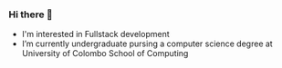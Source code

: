 ### Hi there 👋

-  I'm interested in Fullstack development 
-  I’m currently undergraduate pursing a computer science degree at University of Colombo School of Computing 
